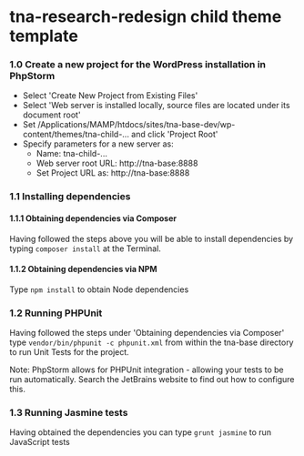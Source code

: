 # tna-research-redesign child theme template

### 1.0 Create a new project for the WordPress installation in PhpStorm

* Select 'Create New Project from Existing Files'
* Select 'Web server is installed locally, source files are located under its document root'
* Set /Applications/MAMP/htdocs/sites/tna-base-dev/wp-content/themes/tna-child-... and click 'Project Root'
* Specify parameters for a new server as:
  * Name: tna-child-...
  * Web server root URL: http://tna-base:8888
  * Set Project URL as: http://tna-base:8888

### 1.1 Installing dependencies


#### 1.1.1 Obtaining dependencies via Composer

Having followed the steps above you will be able to install dependencies by typing ```composer install``` at the Terminal.

#### 1.1.2 Obtaining dependencies via NPM

Type ```npm install``` to obtain Node dependencies

### 1.2 Running PHPUnit

Having followed the steps under 'Obtaining dependencies via Composer' type ```vendor/bin/phpunit -c phpunit.xml``` from within the tna-base directory to run Unit Tests for the project.

Note: PhpStorm allows for PHPUnit integration - allowing your tests to be run automatically. Search the JetBrains website to find out how to configure this.

### 1.3 Running Jasmine tests

Having obtained the dependencies you can type ```grunt jasmine``` to run JavaScript tests